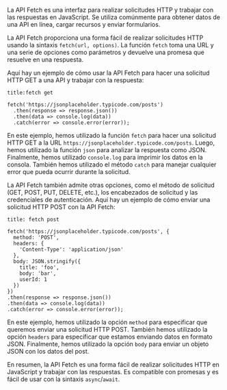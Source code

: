 La API Fetch es una interfaz para realizar solicitudes HTTP y trabajar con las respuestas en JavaScript. Se utiliza comúnmente para obtener datos de una API en línea, cargar recursos y enviar formularios.

La API Fetch proporciona una forma fácil de realizar solicitudes HTTP usando la sintaxis `fetch(url, options)`. La función `fetch` toma una URL y una serie de opciones como parámetros y devuelve una promesa que resuelve en una respuesta.

Aquí hay un ejemplo de cómo usar la API Fetch para hacer una solicitud HTTP GET a una API y trabajar con la respuesta:

```ad-note
title:fetch get
```
```
fetch('https://jsonplaceholder.typicode.com/posts')
  .then(response => response.json())
  .then(data => console.log(data))
  .catch(error => console.error(error));
```

En este ejemplo, hemos utilizado la función `fetch` para hacer una solicitud HTTP GET a la URL `https://jsonplaceholder.typicode.com/posts`. Luego, hemos utilizado la función `json` para analizar la respuesta como JSON. Finalmente, hemos utilizado `console.log` para imprimir los datos en la consola. También hemos utilizado el método `catch` para manejar cualquier error que pueda ocurrir durante la solicitud.

La API Fetch también admite otras opciones, como el método de solicitud (GET, POST, PUT, DELETE, etc.), los encabezados de solicitud y las credenciales de autenticación. Aquí hay un ejemplo de cómo enviar una solicitud HTTP POST con la API Fetch:

```ad-note
title: fetch post
```
```
fetch('https://jsonplaceholder.typicode.com/posts', {
  method: 'POST',
  headers: {
    'Content-Type': 'application/json'
  },
  body: JSON.stringify({
    title: 'foo',
    body: 'bar',
    userId: 1
  })
})
.then(response => response.json())
.then(data => console.log(data))
.catch(error => console.error(error));
```

En este ejemplo, hemos utilizado la opción `method` para especificar que queremos enviar una solicitud HTTP POST. También hemos utilizado la opción `headers` para especificar que estamos enviando datos en formato JSON. Finalmente, hemos utilizado la opción `body` para enviar un objeto JSON con los datos del post.

En resumen, la API Fetch es una forma fácil de realizar solicitudes HTTP en JavaScript y trabajar con las respuestas. Es compatible con promesas y es fácil de usar con la sintaxis `async`/`await`.

